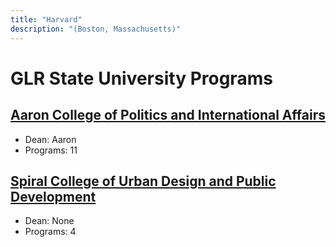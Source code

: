 ```yaml
---
title: "Harvard"
description: "(Boston, Massachusetts)"
---
```


# GLR State University Programs

## [Aaron College of Politics and International Affairs](/schools/harvard/aaron_college_of_politics_and_international_affairs)
- Dean: Aaron
- Programs: 11

## [Spiral College of Urban Design and Public Development](/schools/harvard/spiral_college_of_urban_design_and_public_development)
- Dean: None
- Programs: 4
